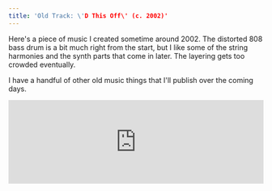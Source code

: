 ```yaml
---
title: 'Old Track: \'D This Off\' (c. 2002)'
---
```


Here's a piece of music I created sometime around 2002. The distorted 808 bass drum is a bit much right from the start, but I like some of the string harmonies and the synth parts that come in later. The layering gets too crowded eventually.

I have a handful of other old music things that I'll publish over the coming days.

<iframe width="100%" height="166" scrolling="no" frameborder="no" allow="autoplay" src="https://w.soundcloud.com/player/?url=https%3A//api.soundcloud.com/tracks/527187063&color=%23ff5500&auto_play=false&hide_related=false&show_comments=true&show_user=true&show_reposts=false&show_teaser=true"></iframe>
